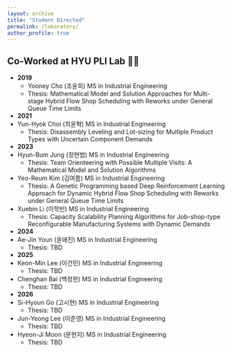 ```yaml
---
layout: archive
title: "Student Directed"
permalink: /laboratory/
author_profile: true
---
```

## **Co-Worked at HYU PLI Lab** 👨‍💻

- **2019**
  - Yooney Cho (조윤희) MS in Industrial Engineering
   - Thesis: Mathematical Model and Solution Approaches for Multi-stage Hybrid Flow Shop Scheduling with Reworks under General Queue Time Limits
- **2021**
 - Yun-Hyok Choi (최윤혁) MS in Industrial Engineering
   - Thesis: Disassembly Leveling and Lot-sizing for Multiple Product Types with Uncertain Component Demands
- **2023**
 - Hyun-Bum Jung (정현범) MS in Industrial Engineering
   - Thesis: Team Orienteering with Possible Multiple Visits: A Mathematical Model and Solution Algorithms
 - Yeo-Reum Kim (김여름) MS in Industrial Engineering
   - Thesis: A Genetic Programming based Deep Reinforcement Learning Approach for Dynamic Hybrid Flow Shop Scheduling with Reworks under General Queue Time Limits
 - Xuebin Li (이학빈) MS in Industrial Engineering
   - Thesis: Capacity Scalability Planning Algorithms for Job-shop-type Reconfigurable Manufacturing Systems with Dynamic Demands
- **2024**
 - Ae-Jin Youn (윤애진) MS in Industrial Engineering
   - Thesis: TBD
- **2025**
 - Keon-Min Lee (이건민) MS in Industrial Engineering
   - Thesis: TBD
 - Chenghan Bai (백정한) MS in Industrial Engineering
   - Thesis: TBD
- **2026**
 - Si-Hyoun Go (고시현) MS in Industrial Engineering
   - Thesis: TBD
 - Jun-Yeong Lee (이준영) MS in Industrial Engineering
   - Thesis: TBD
 - Hyeon-Ji Moon (문현지) MS in Industrial Engineering
   - Thesis: TBD
